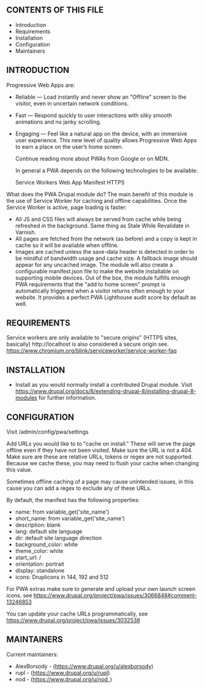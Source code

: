 CONTENTS OF THIS FILE
---------------------

 * Introduction
 * Requirements
 * Installation
 * Configuration
 * Maintainers

INTRODUCTION
------------
Progressive Web Apps are:

 * Reliable — Load instantly and never show an "Offline" screen to the visitor,
  even in uncertain network conditions.
 * Fast — Respond quickly to user interactions with silky smooth animations
  and no janky scrolling.
 * Engaging — Feel like a natural app on the device, with an immersive user
  experience.
  This new level of quality allows Progressive Web Apps to earn a place on the
   user’s home screen.

   Continue reading more about PWAs from Google or on MDN.

   In general a PWA depends on the following technologies to be available:

   Service Workers
   Web App Manifest
   HTTPS

 What does the PWA Drupal module do?
  The main benefit of this module is the use of Service Worker for caching and
 offline capabilities. Once the Service Worker is active, page loading is faster:

 * All JS and CSS files will always be served from cache while being refreshed
  in the background. Same thing as Stale While Revalidate in Varnish.
 * All pages are fetched from the network (as before) and a copy is kept in
  cache so it will be available when offline.
 * Images are cached unless the save-data header is detected in order to be
  mindful of bandwidth usage and cache size. A fallback image should appear for
  any uncached image.
 The module will also create a configurable manifest.json file to make the
 website installable on supporting mobile devices. Out of the box, the module
 fulfills enough PWA requirements that the "add to home screen" prompt is
 automatically triggered when a visitor returns often enough to your website.
  It provides a perfect PWA Lighthouse audit score by default as well.

REQUIREMENTS
------------

  Service workers are only available to "secure origins" (HTTPS sites, basically)
  http://localhost is also considered a secure origin see.
  https://www.chromium.org/blink/serviceworker/service-worker-faq

INSTALLATION
------------

 * Install as you would normally install a contributed Drupal module. Visit
  https://www.drupal.org/docs/8/extending-drupal-8/installing-drupal-8-modules
   for further information.

CONFIGURATION
-------------

 Visit /admin/config/pwa/settings

 Add URLs you would like to to "cache on install." These will serve the page
 offline even if they have not been visited. Make sure the URL is not a 404.
 Make sure are these are relative URLs, tokens or regex are not supported.
 Because we cache these, you may need to flush your cache when changing this
 value.

 Sometimes offline caching of a page may cause unintended issues, in this cause
 you can add a regex to exclude any of these URLs.

By default, the manifest has the following properties:

 * name: from variable_get('site_name')
 * short_name: from variable_get('site_name')
 * description: blank
 * lang: default site language
 * dir: default site language direction
 * background_color: white
 * theme_color: white
 * start_url: /
 * orientation: portrait
 * display: standalone
 * icons: Druplicons in 144, 192 and 512

 For PWA extras make sure to generate and upload your own launch screen icons.
 see https://www.drupal.org/project/pwa/issues/3066848#comment-13246853

 You can update your cache URLs programmatically, see
 https://www.drupal.org/project/pwa/issues/3032538

MAINTAINERS
-----------

Current maintainers:

 * AlexBorsody - (https://www.drupal.org/u/alexborsody)
 * rupl - (https://www.drupal.org/u/rupl)
 * nod - (https://www.drupal.org/u/nod_)
